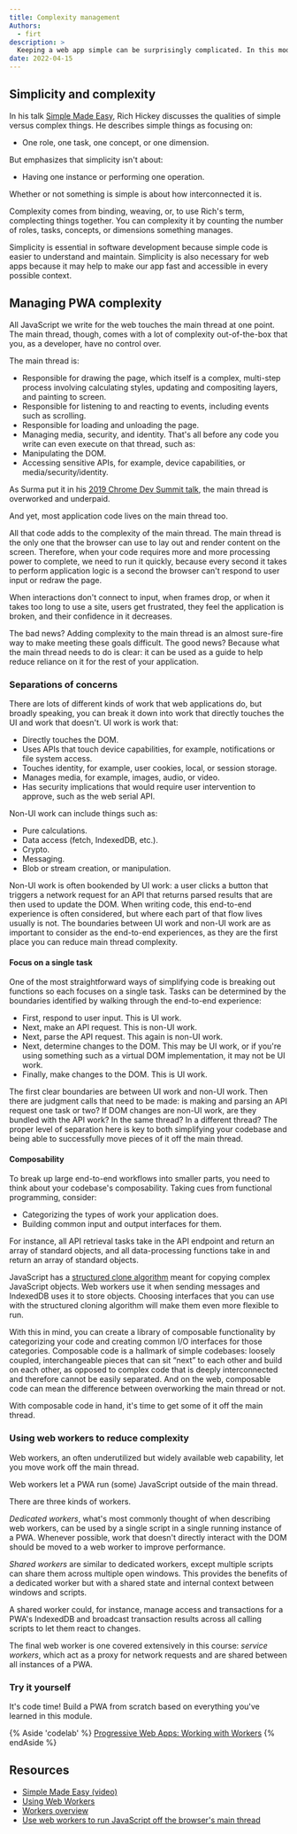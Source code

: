 ```yaml
---
title: Complexity management
Authors:
  - firt
description: >
  Keeping a web app simple can be surprisingly complicated. In this module, you will learn how web APIs work with threading and how you can use this for common PWA patterns such as state management.
date: 2022-04-15
---
```


## Simplicity and complexity

In his talk [Simple Made Easy](https://www.infoq.com/presentations/Simple-Made-Easy/), Rich Hickey discusses the qualities of simple versus complex things. He describes simple things as focusing on:

* One role, one task, one concept, or one dimension.

But emphasizes that simplicity isn't about:

* Having one instance or performing one operation.

Whether or not something is simple is about how interconnected it is.

Complexity comes from binding, weaving, or, to use Rich's term, complecting things together. You can complexity it by counting the number of roles, tasks, concepts, or dimensions something manages.

Simplicity is essential in software development because simple code is easier to understand and maintain. Simplicity is also necessary for web apps because it may help to make our app fast and accessible in every possible context.

## Managing PWA complexity
All JavaScript we write for the web touches the main thread at one point. The main thread, though, comes with a lot of complexity out-of-the-box that you, as a developer, have no control over.

The main thread is:

* Responsible for drawing the page, which itself is a complex, multi-step process involving calculating styles, updating and compositing layers, and painting to screen.
* Responsible for listening to and reacting to events, including events such as scrolling.
* Responsible for loading and unloading the page.
* Managing media, security, and identity.
That's all before any code you write can even execute on that thread, such as:
* Manipulating the DOM.
* Accessing sensitive APIs, for example, device capabilities, or media/security/identity.

As Surma put it in his [2019 Chrome Dev Summit talk](https://www.youtube.com/watch?v=7Rrv9qFMWNM&ab_channel=GoogleChromeDevelopers), the main thread is overworked and underpaid.

And yet, most application code lives on the main thread too.

All that code adds to the complexity of the main thread. The main thread is the only one that the browser can use to lay out and render content on the screen. Therefore, when your code requires more and more processing power to complete, we need to run it quickly, because every second it takes to perform application logic is a second the browser can't respond to user input or redraw the page.

When interactions don't connect to input, when frames drop, or when it takes too long to use a site, users get frustrated, they feel the application is broken, and their confidence in it decreases.

The bad news? Adding complexity to the main thread is an almost sure-fire way to make meeting these goals difficult. The good news? Because what the main thread needs to do is clear: it can be used as a guide to help reduce reliance on it for the rest of your application.

### Separations of concerns

There are lots of different kinds of work that web applications do, but broadly speaking, you can break it down into work that directly touches the UI and work that doesn't. UI work is work that:

* Directly touches the DOM.
* Uses APIs that touch device capabilities, for example, notifications or file system access.
* Touches identity, for example, user cookies, local, or session storage.
* Manages media, for example, images, audio, or video.
* Has security implications that would require user intervention to approve, such as the web serial API.

Non-UI work can include things such as:

* Pure calculations.
* Data access (fetch, IndexedDB, etc.).
* Crypto.
* Messaging.
* Blob or stream creation, or manipulation.

Non-UI work is often bookended by UI work: a user clicks a button that triggers a network request for an API that returns parsed results that are then used to update the DOM. When writing code, this end-to-end experience is often considered, but where each part of that flow lives usually is not.
The boundaries between UI work and non-UI work are as important to consider as the end-to-end experiences, as they are the first place you can reduce main thread complexity.

#### Focus on a single task

One of the most straightforward ways of simplifying code is breaking out functions so each focuses on a single task. Tasks can be determined by the boundaries identified by walking through the end-to-end experience:

* First, respond to user input. This is UI work.
* Next, make an API request. This is non-UI work.
* Next, parse the API request. This again is non-UI work.
* Next, determine changes to the DOM. This may be UI work, or if you're using something such as a virtual DOM implementation, it may not be UI work.
* Finally, make changes to the DOM. This is UI work.

The first clear boundaries are between UI work and non-UI work. Then there are judgment calls that need to be made: is making and parsing an API request one task or two? If DOM changes are non-UI work, are they bundled with the API work? In the same thread? In a different thread? The proper level of separation here is key to both simplifying your codebase and being able to successfully move pieces of it off the main thread.

#### Composability
To break up large end-to-end workflows into smaller parts, you need to think about your codebase's composability. Taking cues from functional programming, consider:

* Categorizing the types of work your application does.
* Building common input and output interfaces for them.

For instance, all API retrieval tasks take in the API endpoint and return an array of standard objects, and all data-processing functions take in and return an array of standard objects.

JavaScript has a [structured clone algorithm](https://developer.mozilla.org/docs/Web/API/Web_Workers_API/Structured_clone_algorithm) meant for copying complex JavaScript objects. Web workers use it when sending messages and IndexedDB uses it to store objects. Choosing interfaces that you can use with the structured cloning algorithm will make them even more flexible to run.

With this in mind, you can create a library of composable functionality by categorizing your code and creating common I/O interfaces for those categories. Composable code is a hallmark of simple codebases: loosely coupled, interchangeable pieces that can sit “next” to each other and build on each other, as opposed to complex code that is deeply interconnected and therefore cannot be easily separated. And on the web, composable code can mean the difference between overworking the main thread or not.

With composable code in hand, it's time to get some of it off the main thread.

### Using web workers to reduce complexity

Web workers, an often underutilized but widely available web capability, let you move work off the main thread.

Web workers let a PWA run (some) JavaScript outside of the main thread.

There are three kinds of workers.

*Dedicated workers*, what's most commonly thought of when describing web workers, can be used by a single script in a single running instance of a PWA. Whenever possible, work that doesn't directly interact with the DOM should be moved to a web worker to improve performance.

*Shared workers* are similar to dedicated workers, except multiple scripts can share them across multiple open windows. This provides the benefits of a dedicated worker but with a shared state and internal context between windows and scripts.

A shared worker could, for instance, manage access and transactions for a PWA's IndexedDB and broadcast transaction results across all calling scripts to let them react to changes.

The final web worker is one covered extensively in this course: *service workers*, which act as a proxy for network requests and are shared between all instances of a PWA.

### Try it yourself

It's code time! Build a PWA from scratch based on everything you've learned in this module.

{% Aside 'codelab' %}
[Progressive Web Apps: Working with Workers](https://developers.google.com/codelabs/pwa-training/pwa06--working-with-workers#0)
{% endAside %}

##  Resources

- [Simple Made Easy (video)](https://www.infoq.com/presentations/Simple-Made-Easy/)
- [Using Web Workers](https://developer.mozilla.org/docs/Web/API/Web_Workers_API/Using_web_workers)
- [Workers overview](/workers-overview/)
- [Use web workers to run JavaScript off the browser's main thread](/off-main-thread/)

